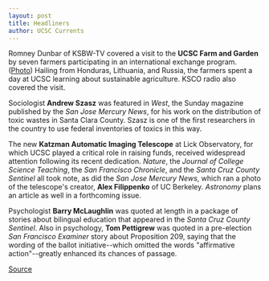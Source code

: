 ```yaml
---
layout: post
title: Headliners
author: UCSC Currents
---
```


Romney Dunbar of KSBW-TV covered a visit to the **UCSC Farm and Garden** by seven farmers participating in an international exchange program.  ([Photo][2]) Hailing from Honduras, Lithuania, and Russia, the farmers spent a day at UCSC learning about sustainable agriculture. KSCO radio also covered the visit.   

Sociologist **Andrew Szasz** was featured in _West_, the Sunday magazine published by the _San Jose Mercury News_, for his work on the distribution of toxic wastes in Santa Clara County. Szasz is one of the first researchers in the country to use federal inventories of toxics in this way.  

The new **Katzman Automatic Imaging Telescope** at Lick Observatory, for which UCSC played a critical role in raising funds, received widespread attention following its recent dedication. _Nature_, the _Journal of College Science Teaching_, the _San Francisco Chronicle_, and the _Santa Cruz County Sentinel_ all took note, as did the _San Jose Mercury News_, which ran a photo of the telescope's creator, **Alex Filippenko** of UC Berkeley. _Astronomy_ plans an article as well in a forthcoming issue.

Psychologist **Barry McLaughlin** was quoted at length in a package of stories about bilingual education that appeared in the _Santa Cruz County Sentinel_. Also in psychology, **Tom Pettigrew** was quoted in a pre-election _San Francisco Examiner_ story about Proposition 209, saying that the wording of the ballot initiative--which omitted the words "affirmative action"--greatly enhanced its chances of passage.

[2]: /oncampus/currents/96-11-25/filming_peppers.htm

[Source](http://www1.ucsc.edu/oncampus/currents/96-11-25/headliners.htm "Permalink to Headliners: 11-25-96")
